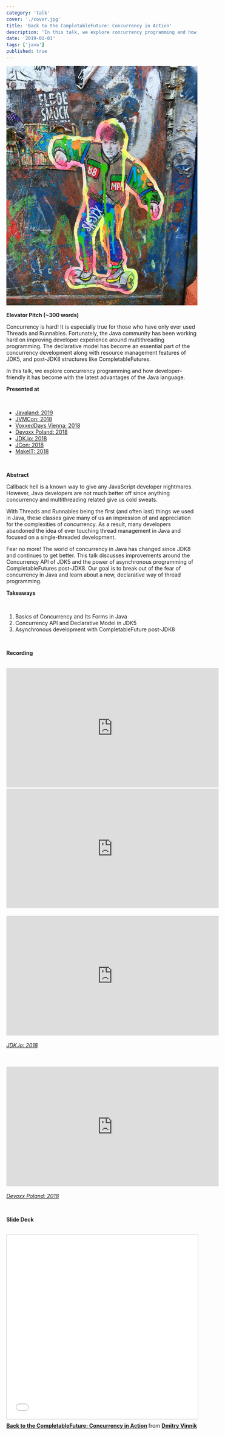 ```yaml
---
category: 'talk'
cover: './cover.jpg'
title: 'Back to the CompletableFuture: Concurrency in Action'
description: 'In this talk, we explore concurrency programming and how developer-friendly it has become with the latest advantages of the Java language.'
date: '2019-01-01'
tags: ['java']
published: true
---
```

![back to the future](./cover.jpg)

**Elevator Pitch (~300 words)**

Concurrency is hard! It is especially true for those who have only ever used Threads and Runnables. Fortunately, the Java community has been working hard on improving developer experience around multithreading programming. The declarative model has become an essential part of the concurrency development along with resource management features of JDK5, and post-JDK8 structures like CompletableFutures. 

In this talk, we explore concurrency programming and how developer-friendly it has become with the latest advantages of the Java language.

**Presented at**

<br>

- [Javaland: 2019]()
- [JVMCon: 2018]()
- [VoxxedDays Vienna: 2018]()
- [Devoxx Poland: 2018]()
- [JDK.io: 2018]()
- [JCon: 2018]()
- [MakeIT: 2018]()

<br>

**Abstract**
 
Callback hell is a known way to give any JavaScript developer nightmares. However, Java developers are not much better off since anything concurrency and multithreading related give us cold sweats.

With Threads and Runnables being the first (and often last) things we used in Java, these classes gave many of us an impression of and appreciation for the complexities of concurrency. As a result, many developers abandoned the idea of ever touching thread management in Java and focused on a single-threaded development.
  
Fear no more! The world of concurrency in Java has changed since JDK8 and continues to get better. This talk discusses improvements around the Concurrency API of JDK5 and the power of asynchronous programming of CompletableFutures post-JDK8. Our goal is to break out of the fear of concurrency in Java and learn about a new, declarative way of thread programming.

**Takeaways**

<br>

1. Basics of Concurrency and Its Forms in Java
2. Concurrency API and Declarative Model in JDK5
3. Asynchronous development with CompletableFuture post-JDK8

   
<br>

**Recording**


<br>

<iframe width="560" height="315" src="https://www.youtube.com/embed/husm8xMJ2So" title="YouTube video player" frameborder="0" allow="accelerometer; autoplay; clipboard-write; encrypted-media; gyroscope; picture-in-picture" allowfullscreen></iframe>

<br>

<iframe width="560" height="315" src="https://www.youtube.com/embed/xm_ROh6X_Cg" title="YouTube video player" frameborder="0" allow="accelerometer; autoplay; clipboard-write; encrypted-media; gyroscope; picture-in-picture" allowfullscreen></iframe>

<br>

<br>

<iframe width="560" height="315" src="https://www.youtube.com/embed/XK0QL6qSkFM" title="YouTube video player" frameborder="0" allow="accelerometer; autoplay; clipboard-write; encrypted-media; gyroscope; picture-in-picture" allowfullscreen></iframe>

*[JDK.io: 2018]()*

<br>

<br>

<iframe width="560" height="315" src="https://www.youtube.com/embed/tM11P8dkcHk" title="YouTube video player" frameborder="0" allow="accelerometer; autoplay; clipboard-write; encrypted-media; gyroscope; picture-in-picture" allowfullscreen></iframe>

*[Devoxx Poland: 2018]()*

<br>

**Slide Deck**

<br>

<iframe src="//www.slideshare.net/slideshow/embed_code/key/n0xvZuV80g3fa" width="595" height="485" frameborder="0" marginwidth="0" marginheight="0" scrolling="no" style="border:1px solid #CCC; border-width:1px; margin-bottom:5px; max-width: 100%;" allowfullscreen> </iframe> <div style="margin-bottom:5px"> <strong> <a href="//www.slideshare.net/DmitryVinnik1/back-to-the-completablefuture-concurrency-in-action-128736890" title="Back to the CompletableFuture: Concurrency in Action" target="_blank">Back to the CompletableFuture: Concurrency in Action</a> </strong> from <strong><a href="https://www.slideshare.net/DmitryVinnik1" target="_blank">Dmitry Vinnik</a></strong> </div>
